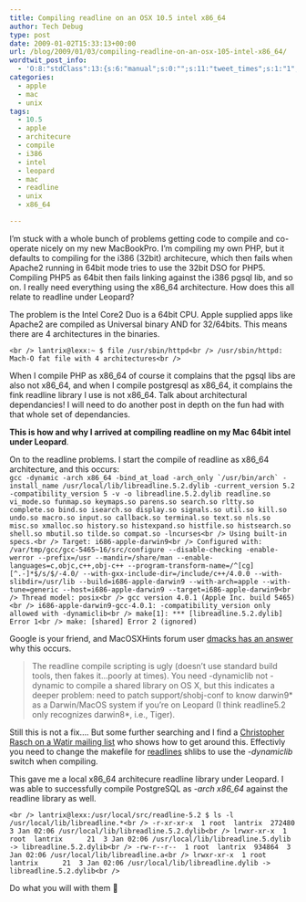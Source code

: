 ```yaml
---
title: Compiling readline on an OSX 10.5 intel x86_64
author: Tech Debug
type: post
date: 2009-01-02T15:33:13+00:00
url: /blog/2009/01/03/compiling-readline-on-an-osx-105-intel-x86_64/
wordtwit_post_info:
  - 'O:8:"stdClass":13:{s:6:"manual";s:0:"";s:11:"tweet_times";s:1:"1";s:5:"delay";s:1:"0";s:7:"enabled";s:1:"1";s:10:"separation";s:2:"60";s:7:"version";s:3:"3.2";s:14:"tweet_template";s:0:"";s:6:"status";s:1:"3";s:6:"result";a:0:{}s:13:"tweet_counter";s:1:"1";s:13:"tweet_log_ids";a:0:{}s:9:"hash_tags";a:0:{}s:8:"accounts";a:1:{i:0;s:9:"techdebug";}}'
categories:
  - apple
  - mac
  - unix
tags:
  - 10.5
  - apple
  - architecure
  - compile
  - i386
  - intel
  - leopard
  - mac
  - readline
  - unix
  - x86_64

---
```

I&#8217;m stuck with a whole bunch of problems getting code to compile and co-operate nicely on my new MacBookPro. I&#8217;m compiling my own PHP, but it defaults to compiling for the i386 (32bit) architecure, which then fails when Apache2 running in 64bit mode tries to use the 32bit DSO for PHP5. Compiling PHP5 as 64bit then fails linking against the i386 pgsql lib, and so on. I really need everything using the x86_64 architecture. How does this all relate to readline under Leopard?  
<!--more-->

The problem is the Intel Core2 Duo is a 64bit CPU. Apple supplied apps like Apache2 are compiled as Universal binary AND for 32/64bits. This means there are 4 architectures in the binaries.

`<br />
lantrix@lexx:~ $ file /usr/sbin/httpd<br />
/usr/sbin/httpd: Mach-O fat file with 4 architectures<br />
` 

When I compile PHP as x86\_64 of course it complains that the pgsql libs are also not x86\_64, and when I compile postgresql as x86\_64, it complains the fink readline library I use is not x86\_64. Talk about architectural dependancies! I will need to do another post in depth on the fun had with that whole set of dependancies.

**This is how and why I arrived at compiling readline on my Mac 64bit intel under Leopard**.

On to the readline problems. I start the compile of readline as x86_64 architecture, and this occurs:  
``gcc -dynamic -arch x86_64 -bind_at_load -arch_only `/usr/bin/arch` -install_name /usr/local/lib/libreadline.5.2.dylib -current_version 5.2 -compatibility_version 5 -v -o libreadline.5.2.dylib readline.so vi_mode.so funmap.so keymaps.so parens.so search.so rltty.so complete.so bind.so isearch.so display.so signals.so util.so kill.so undo.so macro.so input.so callback.so terminal.so text.so nls.so misc.so xmalloc.so history.so histexpand.so histfile.so histsearch.so shell.so mbutil.so tilde.so compat.so -lncurses<br />
Using built-in specs.<br />
Target: i686-apple-darwin9<br />
Configured with: /var/tmp/gcc/gcc-5465~16/src/configure --disable-checking -enable-werror --prefix=/usr --mandir=/share/man --enable-languages=c,objc,c++,obj-c++ --program-transform-name=/^[cg][^.-]*$/s/$/-4.0/ --with-gxx-include-dir=/include/c++/4.0.0 --with-slibdir=/usr/lib --build=i686-apple-darwin9 --with-arch=apple --with-tune=generic --host=i686-apple-darwin9 --target=i686-apple-darwin9<br />
Thread model: posix<br />
gcc version 4.0.1 (Apple Inc. build 5465)<br />
i686-apple-darwin9-gcc-4.0.1: -compatibility_version only allowed with -dynamiclib<br />
make[1]: *** [libreadline.5.2.dylib] Error 1<br />
make: [shared] Error 2 (ignored)``

Google is your friend, and MacOSXHints forum user [dmacks has an answer][1] why this occurs.

> The readline compile scripting is ugly (doesn&#8217;t use standard build tools, then fakes it&#8230;poorly at times). You need -dynamiclib not -dynamic to compile a shared library on OS X, but this indicates a deeper problem: need to patch support/shobj-conf to know darwin9\* as a Darwin/MacOS system if you&#8217;re on Leopard (I think readline5.2 only recognizes darwin8\*, i.e., Tiger).

Still this is not a fix&#8230;. But some further searching and I find a [Christopher Rasch on a Watir mailing list][2] who shows how to get around this. Effectivly you need to change the makefile for [readlines][3] shlibs to use the _-dynamiclib_ switch when compiling.

This gave me a local x86_64 architecure readline library under Leopard. I was able to successfully compile PostgreSQL as _-arch x86_64_ against the readline library as well.

`<br />
lantrix@lexx:/usr/local/src/readline-5.2 $ ls -l /usr/local/lib/libreadline.*<br />
-r-xr-xr-x  1 root  lantrix  272480  3 Jan 02:06 /usr/local/lib/libreadline.5.2.dylib<br />
lrwxr-xr-x  1 root  lantrix      21  3 Jan 02:06 /usr/local/lib/libreadline.5.dylib -> libreadline.5.2.dylib<br />
-rw-r--r--  1 root  lantrix  934864  3 Jan 02:06 /usr/local/lib/libreadline.a<br />
lrwxr-xr-x  1 root  lantrix      21  3 Jan 02:06 /usr/local/lib/libreadline.dylib -> libreadline.5.2.dylib<br />
` 

Do what you will with them 🙂

 [1]: http://forums.macosxhints.com/showpost.php?p=421408&postcount=3
 [2]: http://rubyforge.org/pipermail/wtr-general/2007-February/009632.html
 [3]: http://tiswww.case.edu/php/chet/readline/rltop.html#CurrentStatus